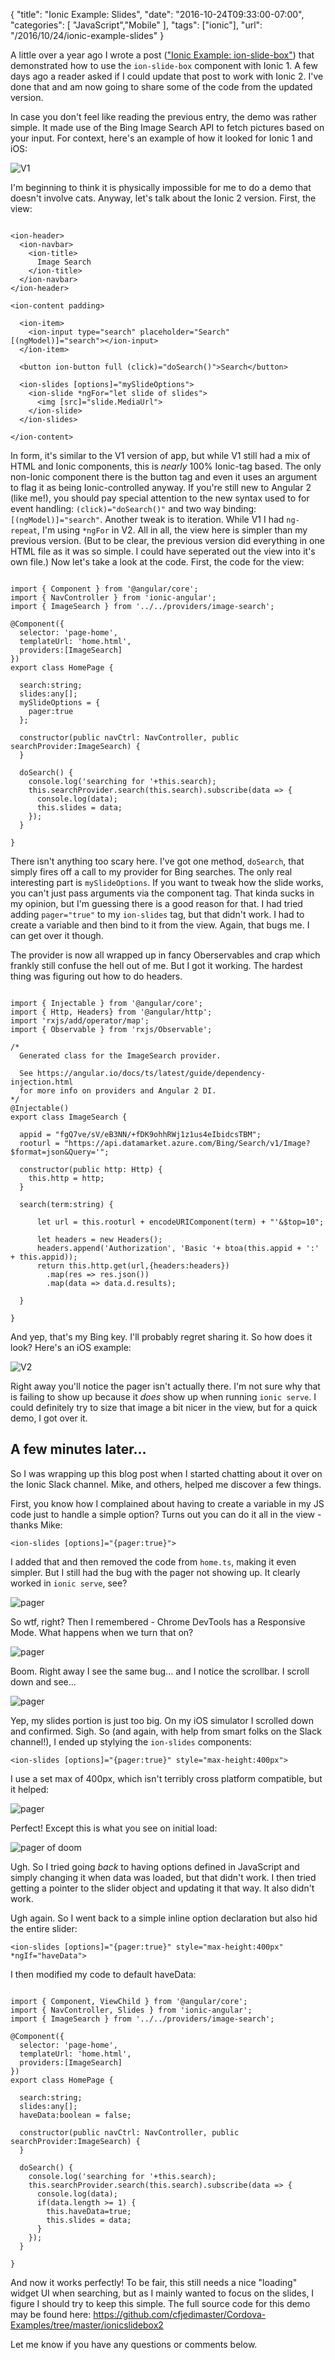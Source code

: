 
{
	"title": "Ionic Example: Slides",
	"date": "2016-10-24T09:33:00-07:00",
	"categories": [
		"JavaScript","Mobile"
	],
	"tags": ["ionic"],
	"url": "/2016/10/24/ionic-example-slides"
}

A little over a year ago I wrote a post (["Ionic Example: ion-slide-box"](https://www.raymondcamden.com/2015/09/16/ionic-example-ion-slide-box#comment-2961840425)) that demonstrated how to use the `ion-slide-box` component with Ionic 1. A few days ago a reader asked if I could update that post to work with Ionic 2. I've done that and am now going to share some of the code from the updated version. 

In case you don't feel like reading the previous entry, the demo was rather simple. It made use of the Bing Image Search API to fetch pictures based on your input. For context, here's an example of how it looked for Ionic 1 and iOS:

<img src="https://static.raymondcamden.com/images/wp-content/uploads/2015/09/iOS-Simulator-Screen-Shot-Sep-16-2015-10.44.18-AM.png" class="imgborder" title="V1">

I'm beginning to think it is physically impossible for me to do a demo that doesn't involve cats. Anyway, let's talk about the Ionic 2 version. First, the view:

<pre><code class="language-markup">
&lt;ion-header&gt;
  &lt;ion-navbar&gt;
    &lt;ion-title&gt;
      Image Search
    &lt;&#x2F;ion-title&gt;
  &lt;&#x2F;ion-navbar&gt;
&lt;&#x2F;ion-header&gt;

&lt;ion-content padding&gt;

  &lt;ion-item&gt;
    &lt;ion-input type=&quot;search&quot; placeholder=&quot;Search&quot; [(ngModel)]=&quot;search&quot;&gt;&lt;&#x2F;ion-input&gt;
  &lt;&#x2F;ion-item&gt;

  &lt;button ion-button full (click)=&quot;doSearch()&quot;&gt;Search&lt;&#x2F;button&gt;

  &lt;ion-slides [options]=&quot;mySlideOptions&quot;&gt;
    &lt;ion-slide *ngFor=&quot;let slide of slides&quot;&gt;
      &lt;img [src]=&quot;slide.MediaUrl&quot;&gt;
    &lt;&#x2F;ion-slide&gt;
  &lt;&#x2F;ion-slides&gt;

&lt;&#x2F;ion-content&gt;
</code></pre>

In form, it's similar to the V1 version of app, but while V1 still had a mix of HTML and Ionic components, this is *nearly* 100% Ionic-tag based. The only non-Ionic component there is the button tag and even it uses an argument to flag it as being Ionic-controlled anyway. If you're still new to Angular 2 (like me!), you should pay special attention to the new syntax used to for event handling: `(click)="doSearch()"` and two way binding: `[(ngModel)]="search"`.  Another tweak is to iteration. While V1 I had `ng-repeat`, I'm using `*ngFor` in V2. All in all, the view here is simpler than my previous version. (But to be clear, the previous version did everything in one HTML file as it was so simple. I could have seperated out the view into it's own file.) Now let's take a look at the code. First, the code for the view:

<pre><code class="language-javascript">
import { Component } from &#x27;@angular&#x2F;core&#x27;;
import { NavController } from &#x27;ionic-angular&#x27;;
import { ImageSearch } from &#x27;..&#x2F;..&#x2F;providers&#x2F;image-search&#x27;;

@Component({
  selector: &#x27;page-home&#x27;,
  templateUrl: &#x27;home.html&#x27;,
  providers:[ImageSearch]
})
export class HomePage {

  search:string;
  slides:any[];
  mySlideOptions = {
    pager:true
  };
  
  constructor(public navCtrl: NavController, public searchProvider:ImageSearch) {
  }

  doSearch() {
    console.log(&#x27;searching for &#x27;+this.search);
    this.searchProvider.search(this.search).subscribe(data =&gt; {
      console.log(data);
      this.slides = data;
    });
  }

}
</code></pre>

There isn't anything too scary here. I've got one method, `doSearch`, that simply fires off a call to my provider for Bing searches. The only real interesting part is `mySlideOptions`. If you want to tweak how the slide works, you can't just pass arguments via the component tag. That kinda sucks in my opinion, but I'm guessing there is a good reason for that. I had tried adding `pager="true"` to my `ion-slides` tag, but that didn't work. I had to create a variable and then bind to it from the view. Again, that bugs me. I can get over it though. 

The provider is now all wrapped up in fancy Oberservables and crap which frankly still confuse the hell out of me. But I got it working. The hardest thing was figuring out how to do headers.

<pre><code class="language-javascript">
import { Injectable } from '@angular/core';
import { Http, Headers} from '@angular/http';
import 'rxjs/add/operator/map';
import { Observable } from 'rxjs/Observable';

/*
  Generated class for the ImageSearch provider.

  See https://angular.io/docs/ts/latest/guide/dependency-injection.html
  for more info on providers and Angular 2 DI.
*/
@Injectable()
export class ImageSearch {

  appid = "fgQ7ve/sV/eB3NN/+fDK9ohhRWj1z1us4eIbidcsTBM";
  rooturl = "https://api.datamarket.azure.com/Bing/Search/v1/Image?$format=json&Query='";

  constructor(public http: Http) {
    this.http = http;
  }

  search(term:string) {

      let url = this.rooturl + encodeURIComponent(term) + "'&$top=10";

      let headers = new Headers();
      headers.append('Authorization', 'Basic '+ btoa(this.appid + ':' + this.appid));
      return this.http.get(url,{headers:headers})
        .map(res => res.json())
        .map(data => data.d.results);
          
  }

}
</code></pre>

And yep, that's my Bing key. I'll probably regret sharing it. So how does it look? Here's an iOS example:

<img src="https://static.raymondcamden.com/images/2016/10/islide1.png" class="imgborder" title="V2">

Right away you'll notice the pager isn't actually there. I'm not sure why that is failing to show up because it *does* show up when running `ionic serve`. I could definitely try to size that image a bit nicer in the view, but for a quick demo, I got over it. 

A few minutes later...
---

So I was wrapping up this blog post when I started chatting about it over on the Ionic Slack channel. Mike, and others, helped me discover a few things.

First, you know how I complained about having to create a variable in my JS code just to handle a simple option? Turns out you can do it all in the view - thanks Mike:

<pre><code class="language-markup">&lt;ion-slides [options]=&quot;{pager:true}&quot;&gt;</code></pre>

I added that and then removed the code from `home.ts`, making it even simpler. But I still had the bug with the pager not showing up. It clearly worked in `ionic serve`, see?

<img src="https://static.raymondcamden.com/images/2016/10/islide2.png" class="imgborder" title="pager">

So wtf, right? Then I remembered - Chrome DevTools has a Responsive Mode. What happens when we turn that on?

<img src="https://static.raymondcamden.com/images/2016/10/islide3.png" class="imgborder" title="pager">

Boom. Right away I see the same bug... and I notice the scrollbar. I scroll down and see...

<img src="https://static.raymondcamden.com/images/2016/10/islide4.png" class="imgborder" title="pager">

Yep, my slides portion is just too big. On my iOS simulator I scrolled down and confirmed. Sigh. So (and again, with help from smart folks on the Slack channel!), I ended up stylying the `ion-slides` components:

<pre><code class="language-markup">&lt;ion-slides [options]="{pager:true}" style="max-height:400px"&gt;</code></pre>

I use a set max of 400px, which isn't terribly cross platform compatible, but it helped:

<img src="https://static.raymondcamden.com/images/2016/10/islide5.png" class="imgborder" title="pager">

Perfect! Except this is what you see on initial load:

<img src="https://static.raymondcamden.com/images/2016/10/islide6.png" class="imgborder" title="pager of doom">

Ugh. So I tried going *back* to having options defined in JavaScript and simply changing it when data was loaded, but that didn't work. I then tried getting a pointer to the slider object and updating it that way. It also didn't work.

Ugh again. So I went back to a simple inline option declaration but also hid the entire slider:

<pre><code class="language-markup">&lt;ion-slides [options]="{pager:true}" style="max-height:400px"  *ngIf="haveData"&gt;
</code></pre>

I then modified my code to default haveData:

<pre><code class="language-javascript">
import { Component, ViewChild } from &#x27;@angular&#x2F;core&#x27;;
import { NavController, Slides } from &#x27;ionic-angular&#x27;;
import { ImageSearch } from &#x27;..&#x2F;..&#x2F;providers&#x2F;image-search&#x27;;

@Component({
  selector: &#x27;page-home&#x27;,
  templateUrl: &#x27;home.html&#x27;,
  providers:[ImageSearch]
})
export class HomePage {

  search:string;
  slides:any[];
  haveData:boolean = false;
  
  constructor(public navCtrl: NavController, public searchProvider:ImageSearch) {
  }

  doSearch() {
    console.log(&#x27;searching for &#x27;+this.search);
    this.searchProvider.search(this.search).subscribe(data =&gt; {
      console.log(data);
      if(data.length &gt;= 1) {
        this.haveData=true;
        this.slides = data;
      }
    });
  }

}
</code></pre>

And now it works perfectly! To be fair, this still needs a nice "loading" widget UI when searching, but as I mainly wanted to focus on the slides, I figure I should try to keep this simple. The full source code for this demo may be found here: https://github.com/cfjedimaster/Cordova-Examples/tree/master/ionicslidebox2

Let me know if you have any questions or comments below.

